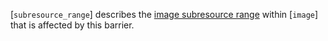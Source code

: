 [`subresource_range`] describes the [image
subresource range](https://www.khronos.org/registry/vulkan/specs/1.3-extensions/html/vkspec.html#resources-image-views) within [`image`] that is affected by this barrier.